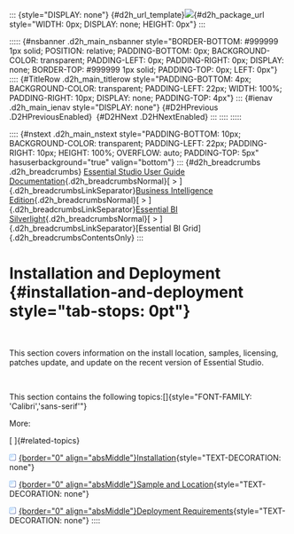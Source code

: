 ::: {style="DISPLAY: none"}
[](ms-xhelp:///?Id=d2h_url_template){#d2h_url_template}![](!package_url!){#d2h_package_url style="WIDTH: 0px; DISPLAY: none; HEIGHT: 0px"}
:::

::::: {#nsbanner .d2h_main_nsbanner style="BORDER-BOTTOM: #999999 1px solid; POSITION: relative; PADDING-BOTTOM: 0px; BACKGROUND-COLOR: transparent; PADDING-LEFT: 0px; PADDING-RIGHT: 0px; DISPLAY: none; BORDER-TOP: #999999 1px solid; PADDING-TOP: 0px; LEFT: 0px"}
:::: {#TitleRow .d2h_main_titlerow style="PADDING-BOTTOM: 4px; BACKGROUND-COLOR: transparent; PADDING-LEFT: 22px; WIDTH: 100%; PADDING-RIGHT: 10px; DISPLAY: none; PADDING-TOP: 4px"}
::: {#ienav .d2h_main_ienav style="DISPLAY: none"}
[](ms-xhelp:///?Id=68dc3777-1176-47c1-bf8e-c76e87bce84e){#D2HPrevious .D2HPreviousEnabled}  [](ms-xhelp:///?Id=0687987c-8d9f-4132-96fe-9e34fc7c1da9){#D2HNext .D2HNextEnabled}
:::
::::
:::::

:::: {#nstext .d2h_main_nstext style="PADDING-BOTTOM: 10px; BACKGROUND-COLOR: transparent; PADDING-LEFT: 22px; PADDING-RIGHT: 10px; HEIGHT: 100%; OVERFLOW: auto; PADDING-TOP: 5px" hasuserbackground="true" valign="bottom"}
::: {#d2h_breadcrumbs .d2h_breadcrumbs}
[Essential Studio User Guide Documentation](ms-xhelp:///?Id=12457748-09e3-4d74-a240-8e049cedf030){.d2h_breadcrumbsNormal}[ \> ]{.d2h_breadcrumbsLinkSeparator}[Business Intelligence Edition](ms-xhelp:///?Id=fdf33dd8-62b2-47b9-ad7b-fc50e590bca5){.d2h_breadcrumbsNormal}[ \> ]{.d2h_breadcrumbsLinkSeparator}[Essential BI Silverlight](ms-xhelp:///?Id=c006b39c-6aa2-4637-b7de-3e7b6cb3f9f9){.d2h_breadcrumbsNormal}[ \> ]{.d2h_breadcrumbsLinkSeparator}[Essential BI Grid]{.d2h_breadcrumbsContentsOnly}
:::

# Installation and Deployment {#installation-and-deployment style="tab-stops: 0pt"}

 

This section covers information on the install location, samples, licensing, patches update, and update on the recent version of Essential Studio.

 

This section contains the following topics:[]{style="FONT-FAMILY: 'Calibri','sans-serif'"}

More:

[ ]{#related-topics}

[![](button.gif){border="0" align="absMiddle"}Installation](ms-xhelp:///?Id=0687987c-8d9f-4132-96fe-9e34fc7c1da9){style="TEXT-DECORATION: none"}

[![](button.gif){border="0" align="absMiddle"}Sample and Location](ms-xhelp:///?Id=2a0f0556-117f-46f7-a76b-7b01df9ddc15){style="TEXT-DECORATION: none"}

[![](button.gif){border="0" align="absMiddle"}Deployment Requirements](ms-xhelp:///?Id=db943d19-5a2d-4c99-a24e-805d3440567e){style="TEXT-DECORATION: none"}
::::
